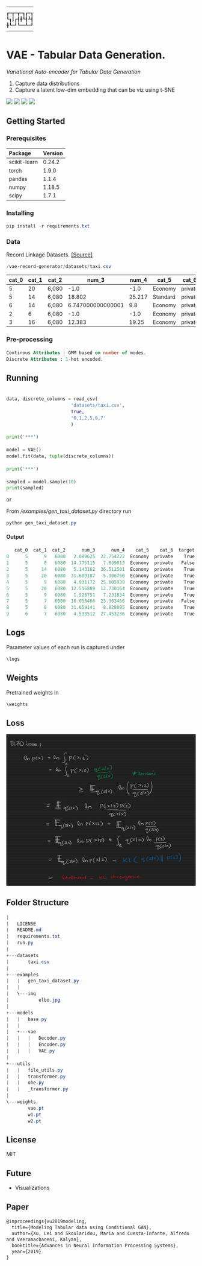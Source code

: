 

```
──────────
┏━┳━┳━┓┏━┓
┗┓┃┏┫╋┗┫┻┫
╋┗━┛┗━━┻━┛
──────────
```


# VAE - Tabular Data Generation.

*Variational Auto-encoder for Tabular Data Generation*

1. Capture data distributions
2. Capture a latent low-dim embedding that can be viz using t-SNE




<p>
<img src="https://img.shields.io/badge/Python-FFD43B?style=for-the-badge&logo=python&logoColor=darkgreen" />
<img src="https://img.shields.io/badge/Pandas-2C2D72?style=for-the-badge&logo=pandas&logoColor=white" />
<img src="https://img.shields.io/badge/Numpy-777BB4?style=for-the-badge&logo=numpy&logoColor=white" />
<img src="https://img.shields.io/badge/scikit_learn-F7931E?style=for-the-badge&logo=scikit-learn&logoColor=white" />
</p>

## Getting Started



### Prerequisites

| Package     | Version      |
|:----------------|:---------------|
scikit-learn|0.24.2
torch|1.9.0
pandas|1.1.4
numpy|1.18.5
scipy|1.7.1


### Installing

```powershell
pip install -r requirements.txt
```



### Data

Record Linkage Datasets.
<a href="" target="_blank">[Source]</a>


```powershell
/vae-record-generator/datasets/taxi.csv
```


cat\_0|cat\_1|cat\_2|num\_3|num\_4|cat\_5|cat\_6|target
-----|-----|-----|-----|-----|-----|-----|-----
5|20|6,080|-1.0|-1.0|Economy|private|False
5|14|6,080|18.802|25.217|Standard|private|True
6|14|6,080|6.747000000000001|9.8|Economy|private|False
2|6|6,080|-1.0|-1.0|Economy|private|True
3|16|6,080|12.383|19.25|Economy|private|True


### Pre-processing
```sql
Continous Attributes : GMM based on number of modes.
Discrete Attributes : 1-hot encoded.
```

## Running 
```python

data, discrete_columns = read_csv(
                        'datasets/taxi.csv',
                        True,
                        '0,1,2,5,6,7'
                        )

print('***')

model = VAE()
model.fit(data, tuple(discrete_columns))

print('***')

sampled = model.sample(10)
print(sampled)
```



or

From */examples/gen_taxi_dataset.py* directory run

```powershell
python gen_taxi_dataset.py
```


#### Output

```powershell
   cat_0  cat_1  cat_2      num_3      num_4    cat_5    cat_6  target
0      5      9   6080   2.089625  22.754222  Economy  private    True
1      5      8   6080  14.775115   7.839013  Economy  private   False
2      5     14   6080   5.143162  36.512501  Economy  private    True
3      5     20   6080  31.609187   5.306750  Economy  private    True
4      5      9   6080   4.031172  25.685939  Economy  private    True
5      5     20   6080  12.516889  12.730164  Economy  private    True
6      5      9   6080   1.528751   7.231834  Economy  private    True
7      5      7   6080  16.058466  23.303466  Economy  private   False
8      5      8   6080  31.659141   8.828095  Economy  private    True
9      6      7   6080   4.533512  27.453236  Economy  private    True
```





## Logs

Parameter values of each run is captured under 
```powershell
\logs
```

## Weights

Pretrained weights in 
```powershell
\weights
```

## Loss

![ELBO](examples/img/elbo.JPG)

## Folder Structure
```powershell
|
|   LICENSE                      
|   README.md                    
|   requirements.txt             
|   run.py
|
+---datasets
|       taxi.csv
|
+---examples
|   |   gen_taxi_dataset.py
|   |
|   \---img
|           elbo.jpg
|
+---models
|   |   base.py
|   |
|   +---vae
|   |   |   Decoder.py
|   |   |   Encoder.py
|   |   |   VAE.py
|
+---utils
|   |   file_utils.py
|   |   transformer.py
|   |   ohe.py
|   |   _transformer.py
|
\---weights
        vae.pt
        w1.pt
        w2.pt
```

## License

MIT

## Future


 * Visualizations

## Paper

```
@inproceedings{xu2019modeling,
  title={Modeling Tabular data using Conditional GAN},
  author={Xu, Lei and Skoularidou, Maria and Cuesta-Infante, Alfredo and Veeramachaneni, Kalyan},
  booktitle={Advances in Neural Information Processing Systems},
  year={2019}
}
```